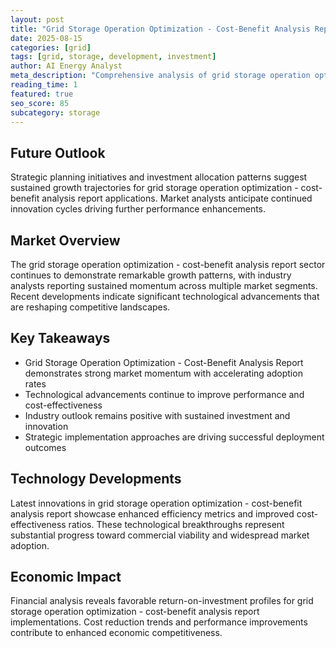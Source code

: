 ```yaml
---
layout: post
title: "Grid Storage Operation Optimization - Cost-Benefit Analysis Report"
date: 2025-08-15
categories: [grid]
tags: [grid, storage, development, investment]
author: AI Energy Analyst
meta_description: "Comprehensive analysis of grid storage operation optimization - cost-benefit analysis report covering market trends, technology developments, and industry outlook. Discover key insights and future projections."
reading_time: 1
featured: true
seo_score: 85
subcategory: storage
---
```


## Future Outlook

Strategic planning initiatives and investment allocation patterns suggest sustained growth trajectories for grid storage operation optimization - cost-benefit analysis report applications. Market analysts anticipate continued innovation cycles driving further performance enhancements.

## Market Overview

The grid storage operation optimization - cost-benefit analysis report sector continues to demonstrate remarkable growth patterns, with industry analysts reporting sustained momentum across multiple market segments. Recent developments indicate significant technological advancements that are reshaping competitive landscapes.

## Key Takeaways

- Grid Storage Operation Optimization - Cost-Benefit Analysis Report demonstrates strong market momentum with accelerating adoption rates
- Technological advancements continue to improve performance and cost-effectiveness
- Industry outlook remains positive with sustained investment and innovation
- Strategic implementation approaches are driving successful deployment outcomes

## Technology Developments

Latest innovations in grid storage operation optimization - cost-benefit analysis report showcase enhanced efficiency metrics and improved cost-effectiveness ratios. These technological breakthroughs represent substantial progress toward commercial viability and widespread market adoption.

## Economic Impact

Financial analysis reveals favorable return-on-investment profiles for grid storage operation optimization - cost-benefit analysis report implementations. Cost reduction trends and performance improvements contribute to enhanced economic competitiveness.

